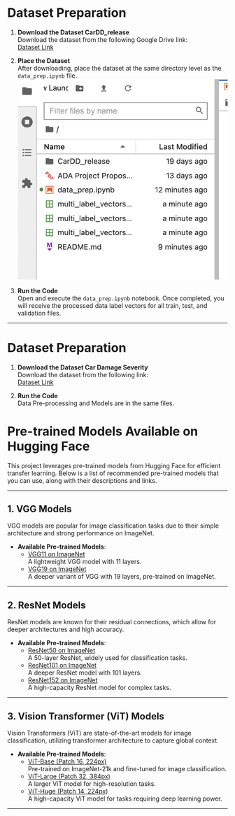 # Dataset Preparation

1. **Download the Dataset CarDD_release**  
   Download the dataset from the following Google Drive link:  
   [Dataset Link](https://drive.google.com/file/d/1bbyqVCKZX5Ur5Zg-uKj0jD0maWAVeOLx/view)

2. **Place the Dataset**  
   After downloading, place the dataset at the same directory level as the `data_prep.ipynb` file.
   ![](https://github.com/rogerhsiehh/ADA-Project/blob/6232998f1e5cb24e30bda3853722220ab8200879/info/Screenshot%202024-12-23%20at%2011.20.51.png)

3. **Run the Code**  
   Open and execute the `data_prep.ipynb` notebook. Once completed, you will receive the processed data label vectors for all train, test, and validation files.

---
# Dataset Preparation

1. **Download the Dataset Car Damage Severity**  
   Download the dataset from the following link:  
   [Dataset Link](https://drive.google.com/file/d/1bbyqVCKZX5Ur5Zg-uKj0jD0maWAVeOLx/view](https://www.kaggle.com/datasets/prajwalbhamere/car-damage-severity-dataset/data))

2. **Run the Code**  
   Data Pre-processing and Models are in the same files.

# Pre-trained Models Available on Hugging Face

This project leverages pre-trained models from Hugging Face for efficient transfer learning. Below is a list of recommended pre-trained models that you can use, along with their descriptions and links.

---

## **1. VGG Models**
VGG models are popular for image classification tasks due to their simple architecture and strong performance on ImageNet.

- **Available Pre-trained Models**:
  - [VGG11 on ImageNet](https://huggingface.co/timm/vgg11.tv_in1k)  
    A lightweight VGG model with 11 layers.
  - [VGG19 on ImageNet](https://huggingface.co/keras/vgg_19_imagenet)  
    A deeper variant of VGG with 19 layers, pre-trained on ImageNet.

---

## **2. ResNet Models**
ResNet models are known for their residual connections, which allow for deeper architectures and high accuracy.

- **Available Pre-trained Models**:
  - [ResNet50 on ImageNet](https://huggingface.co/timm/resnet50.tv_in1k)  
    A 50-layer ResNet, widely used for classification tasks.
  - [ResNet101 on ImageNet](https://huggingface.co/timm/resnet101.tv_in1k)  
    A deeper ResNet model with 101 layers.
  - [ResNet152 on ImageNet](https://huggingface.co/timm/resnet152.tv_in1k)  
    A high-capacity ResNet model for complex tasks.

---

## **3. Vision Transformer (ViT) Models**
Vision Transformers (ViT) are state-of-the-art models for image classification, utilizing transformer architecture to capture global context.

- **Available Pre-trained Models**:
  - [ViT-Base (Patch 16, 224px)](https://huggingface.co/google/vit-base-patch16-224-in21k)  
    Pre-trained on ImageNet-21k and fine-tuned for image classification.
  - [ViT-Large (Patch 32, 384px)](https://huggingface.co/google/vit-large-patch32-384)  
    A larger ViT model for high-resolution tasks.
  - [ViT-Huge (Patch 14, 224px)](https://huggingface.co/google/vit-huge-patch14-224-in21k)  
    A high-capacity ViT model for tasks requiring deep learning power.

---
